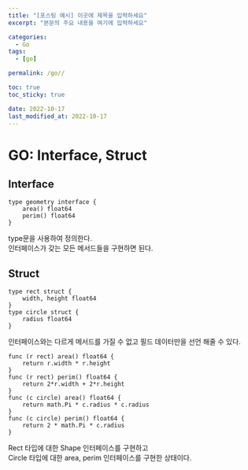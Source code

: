```yaml
---
title: "[포스팅 예시] 이곳에 제목을 입력하세요"
excerpt: "본문의 주요 내용을 여기에 입력하세요"

categories:
  - Go
tags:
  - [go]

permalink: /go//

toc: true
toc_sticky: true

date: 2022-10-17
last_modified_at: 2022-10-17
---
```



# GO: Interface, Struct


## Interface

```
type geometry interface {
	area() float64
	perim() float64
}
```
type문을 사용하여 정의한다.  
인터페이스가 갖는 모든 메서드들을 구현하면 된다.


## Struct
```
type rect struct {
	width, height float64
}
type circle struct {
	radius float64
}
```
인터페이스와는 다르게 메서드를 가질 수 없고 필드 데이터만을 선언 해줄 수 있다.

```
func (r rect) area() float64 {
	return r.width * r.height
}
func (r rect) perim() float64 {
	return 2*r.width + 2*r.height
}
func (c circle) area() float64 {
	return math.Pi * c.radius * c.radius
}
func (c circle) perim() float64 {
	return 2 * math.Pi * c.radius
}
```
Rect 타입에 대한 Shape 인터페이스를 구현하고   
Circle 타입에 대한 area, perim 인터페이스를 구현한 상태이다.